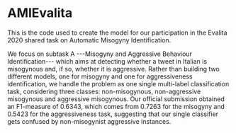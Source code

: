 # AMIEvalita
This is the code used to create the model for our participation in the Evalita 2020 shared task on  Automatic Misogyny Identification. 

We focus on subtask A ---Misogyny and  Aggressive Behaviour Identification--- which aims at detecting whether a tweet  in Italian is misogynous and, if so, whether it is aggressive. Rather than  building two different models, one for misogyny and one for aggressiveness identification, we handle the problem as one single multi-label classification 
task, considering three classes: non-misogynous, non-aggressive misogynous and  aggressive misogynous. Our official submission obtained an F1-measure of  0.6343, which comes from 0.7263 for the misogyny and 0.5423 for the  aggressiveness task, suggesting that our single classifier gets confused by non-misogynist aggressive instances.
